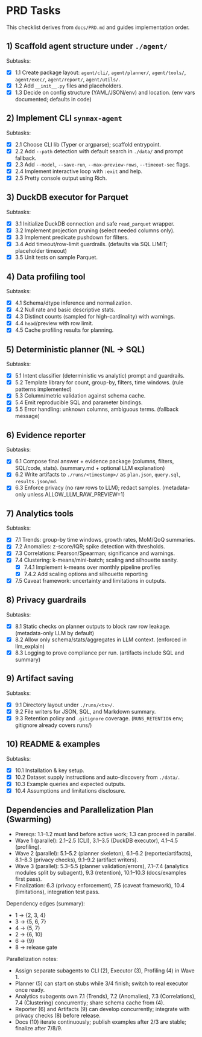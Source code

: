 # PRD Tasks

This checklist derives from `docs/PRD.md` and guides implementation order.

## 1) Scaffold agent structure under `./agent/`
Subtasks:
- [x] 1.1 Create package layout: `agent/cli/`, `agent/planner/`, `agent/tools/`, `agent/exec/`, `agent/report/`, `agent/utils/`.
- [x] 1.2 Add `__init__.py` files and placeholders.
- [x] 1.3 Decide on config structure (YAML/JSON/env) and location. (env vars documented; defaults in code)

## 2) Implement CLI `synmax-agent`
Subtasks:
- [x] 2.1 Choose CLI lib (Typer or argparse); scaffold entrypoint.
- [x] 2.2 Add `--path` detection with default search in `./data/` and prompt fallback.
- [x] 2.3 Add `--model`, `--save-run`, `--max-preview-rows`, `--timeout-sec` flags.
- [x] 2.4 Implement interactive loop with `:exit` and help.
- [x] 2.5 Pretty console output using Rich.

## 3) DuckDB executor for Parquet
Subtasks:
- [x] 3.1 Initialize DuckDB connection and safe `read_parquet` wrapper.
- [x] 3.2 Implement projection pruning (select needed columns only).
- [x] 3.3 Implement predicate pushdown for filters.
- [x] 3.4 Add timeout/row-limit guardrails. (defaults via SQL LIMIT; placeholder timeout)
- [x] 3.5 Unit tests on sample Parquet.

## 4) Data profiling tool
Subtasks:
- [x] 4.1 Schema/dtype inference and normalization.
- [x] 4.2 Null rate and basic descriptive stats.
- [x] 4.3 Distinct counts (sampled for high-cardinality) with warnings.
- [x] 4.4 `head`/preview with row limit.
- [x] 4.5 Cache profiling results for planning.

## 5) Deterministic planner (NL → SQL)
Subtasks:
- [x] 5.1 Intent classifier (deterministic vs analytic) prompt and guardrails.
- [x] 5.2 Template library for count, group-by, filters, time windows. (rule patterns implemented)
- [x] 5.3 Column/metric validation against schema cache.
- [x] 5.4 Emit reproducible SQL and parameter bindings.
- [x] 5.5 Error handling: unknown columns, ambiguous terms. (fallback message)

## 6) Evidence reporter
Subtasks:
- [x] 6.1 Compose final answer + evidence package (columns, filters, SQL/code, stats). (summary.md + optional LLM explanation)
- [x] 6.2 Write artifacts to `./runs/<timestamp>/` as `plan.json`, `query.sql`, `results.json/md`.
- [x] 6.3 Enforce privacy (no raw rows to LLM); redact samples. (metadata-only unless ALLOW_LLM_RAW_PREVIEW=1)

## 7) Analytics tools
Subtasks:
- [x] 7.1 Trends: group-by time windows, growth rates, MoM/QoQ summaries.
- [x] 7.2 Anomalies: z-score/IQR; spike detection with thresholds.
- [x] 7.3 Correlations: Pearson/Spearman; significance and warnings.
- [x] 7.4 Clustering: k-means/mini-batch; scaling and silhouette sanity.
  - [x] 7.4.1 Implement k-means over monthly pipeline profiles
  - [x] 7.4.2 Add scaling options and silhouette reporting
- [x] 7.5 Caveat framework: uncertainty and limitations in outputs.

## 8) Privacy guardrails
Subtasks:
- [x] 8.1 Static checks on planner outputs to block raw row leakage. (metadata-only LLM by default)
- [x] 8.2 Allow only schema/stats/aggregates in LLM context. (enforced in llm_explain)
- [x] 8.3 Logging to prove compliance per run. (artifacts include SQL and summary)

## 9) Artifact saving
Subtasks:
- [x] 9.1 Directory layout under `./runs/<ts>/`.
- [x] 9.2 File writers for JSON, SQL, and Markdown summary.
- [x] 9.3 Retention policy and `.gitignore` coverage. (`RUNS_RETENTION` env; gitignore already covers runs/)

## 10) README & examples
Subtasks:
- [x] 10.1 Installation & key setup.
- [x] 10.2 Dataset supply instructions and auto-discovery from `./data/`.
- [x] 10.3 Example queries and expected outputs.
- [x] 10.4 Assumptions and limitations disclosure.

## Dependencies and Parallelization Plan (Swarming)
- Prereqs: 1.1–1.2 must land before active work; 1.3 can proceed in parallel.
- Wave 1 (parallel): 2.1–2.5 (CLI), 3.1–3.5 (DuckDB executor), 4.1–4.5 (profiling).
- Wave 2 (parallel): 5.1–5.2 (planner skeleton), 6.1–6.2 (reporter/artifacts), 8.1–8.3 (privacy checks), 9.1–9.2 (artifact writers).
- Wave 3 (parallel): 5.3–5.5 (planner validation/errors), 7.1–7.4 (analytics modules split by subagent), 9.3 (retention), 10.1–10.3 (docs/examples first pass).
- Finalization: 6.3 (privacy enforcement), 7.5 (caveat framework), 10.4 (limitations), integration test pass.

Dependency edges (summary):
- 1 → {2, 3, 4}
- 3 → {5, 6, 7}
- 4 → {5, 7}
- 2 → {6, 10}
- 6 → {9}
- 8 → release gate

Parallelization notes:
- Assign separate subagents to CLI (2), Executor (3), Profiling (4) in Wave 1.
- Planner (5) can start on stubs while 3/4 finish; switch to real executor once ready.
- Analytics subagents own 7.1 (Trends), 7.2 (Anomalies), 7.3 (Correlations), 7.4 (Clustering) concurrently; share schema cache from (4).
- Reporter (6) and Artifacts (9) can develop concurrently; integrate with privacy checks (8) before release.
- Docs (10) iterate continuously; publish examples after 2/3 are stable; finalize after 7/8/9.
